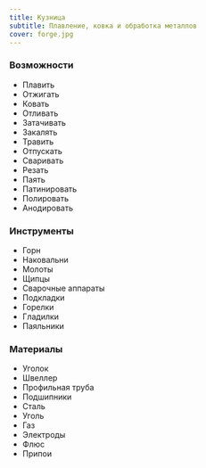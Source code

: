 ```yaml
---
title: Кузница
subtitle: Плавление, ковка и обработка металлов
cover: forge.jpg
---
```


### Возможности

- Плавить
- Отжигать
- Ковать
- Отливать
- Затачивать
- Закалять
- Травить
- Отпускать
- Сваривать
- Резать
- Паять
- Патинировать
- Полировать
- Анодировать

### Инструменты

- Горн
- Наковальни
- Молоты
- Щипцы
- Сварочные аппараты
- Подкладки
- Горелки
- Гладилки
- Паяльники

### Материалы

- Уголок
- Швеллер
- Профильная труба
- Подшипники
- Сталь
- Уголь
- Газ
- Электроды
- Флюс
- Припои
